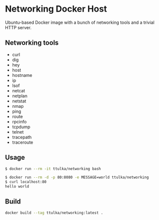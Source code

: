 # Networking Docker Host

Ubuntu-based Docker image with a bunch of networking tools and a trivial HTTP server.

## Networking tools

- curl
- dig
- hey 
- host
- hostname
- ip
- lsof
- netcat
- netplan
- netstat
- nmap
- ping
- route
- rpcinfo
- tcpdump 
- telnet
- tracepath
- traceroute

## Usage

```sh
$ docker run --rm -it ttulka/networking bash
```


```sh
$ docker run --rm -d -p 80:8080 -e MESSAGE=world ttulka/networking
$ curl localhost:80
hello world
```

## Build 

```sh
docker build --tag ttulka/networking:latest .
```
